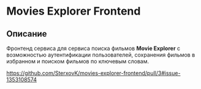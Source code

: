 # Movies Explorer Frontend

## Описание

Фронтенд сервиса для сервиса поиска фильмов **Movie Explorer** с возможностью аутентификации пользователей, сохранения фильмов в избранном и поиском фильмов по ключевым словам.

https://github.com/SterxovK/movies-explorer-frontend/pull/3#issue-1353108574
